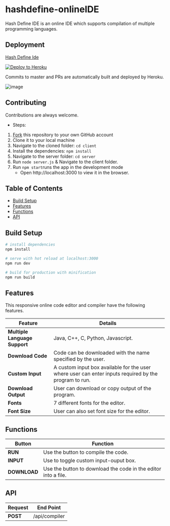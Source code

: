 # hashdefine-onlineIDE

Hash Define IDE is an online IDE which supports compilation of multiple programming languages.


## Deployment

[Hash Define Ide](https://hashide.herokuapp.com/)  

[![Deploy to Heroku](https://www.herokucdn.com/deploy/button.png)](https://heroku.com/deploy)

Commits to master and PRs are automatically built and deployed by Heroku.

![image](https://user-images.githubusercontent.com/31733809/120905739-cf82ec00-c671-11eb-8604-bec3f88a9a26.JPG)



## Contributing

Contributions are always welcome.

 - Steps:

1. [Fork](https://github.com/geekcodershivam/hashdefine-onlineIDE.git) this repository to your own GitHub account
2. Clone it to your local machine
3. Navigate to the cloned folder: `cd client`
4. Install the dependencies: `npm install`
5. Navigate to the server folder: `cd server`
6. Run `node server.js` & Navigate to the client folder.
7. Run `npm start`runs the app in the development mode
    - Open http://localhost:3000 to view it in the browser.




## Table of Contents
- [Build Setup](#build-setup)
- [Features](#features)
- [Functions](#functions)
- [API](#api)


## Build Setup

``` bash
# install dependencies
npm install

# serve with hot reload at localhost:3000
npm run dev

# build for production with minification
npm run build

```


## Features
This responsive online code editor and compiler have the following features.

|Feature|Details|
|-------|-------|
|**Multiple Language Support**|Java, C++, C, Python, Javascript.|
|**Download Code**|Code can be downloaded with the name specified by the user.|
|**Custom Input**|A custom input box available for the user where user can enter inputs required by the program to run.|
|**Download Output**|User can download or copy output of the program.|
|**Fonts**|7 different fonts for the editor.|
|**Font Size**|User can also set font size for the editor.|


## Functions
|Button|Function|
|------|--------|
|**RUN**|Use the button to compile the code.|
|**INPUT**|Use to toggle custom input-ouput box.|
|**DOWNLOAD**|Use the button to download the code in the editor into a file.|


## API 
|Request|End Point|
|------|--------|
|**POST**|  /api/compiler  |


